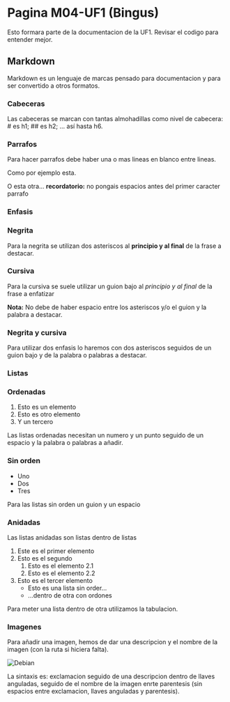# Pagina M04-UF1 (Bingus)

Esto formara parte de la documentacion de la UF1. Revisar el codigo para entender mejor.

## Markdown

Markdown es un lenguaje de marcas pensado para documentacion y para ser convertido a otros formatos.

### Cabeceras

Las cabeceras se marcan con tantas almohadillas como nivel de cabecera: # es h1; ## es h2; ... así hasta h6.

### Parrafos

Para hacer parrafos debe haber una o mas lineas en blanco entre lineas.

Como por ejemplo esta.


O esta otra... **recordatorio:** no pongais espacios antes del primer caracter parrafo

### Enfasis

### Negrita

Para la negrita se utilizan dos asteriscos al **principio y al final** de la frase a destacar.

### Cursiva

Para la cursiva se suele utilizar un guion bajo al _principio y al final_ de la frase a enfatizar

**Nota:** No debe de haber espacio entre los asteriscos y/o el guion y la palabra a destacar.

### Negrita y cursiva

Para utilizar dos enfasis lo haremos con dos asteriscos seguidos de un guion bajo y de la palabra o palabras a destacar.


### Listas

### Ordenadas

1. Esto es un elemento
2. Esto es otro elemento
3. Y un tercero

Las listas ordenadas necesitan un numero y un punto seguido de un espacio y la palabra o palabras a añadir.

### Sin orden

- Uno
- Dos
- Tres

Para las listas sin orden un guion y un espacio

### Anidadas

Las listas anidadas son listas dentro de listas

1. Este es el primer elemento
2. Esto es el segundo
	1. Esto es el elemento 2.1
	2. Esto es el elemento 2.2
3. Esto es el tercer elemento
	- Esto es una lista sin order...
	- ...dentro de otra con ordones

Para meter una lista dentro de otra utilizamos la tabulacion.

### Imagenes

Para añadir una imagen, hemos de dar una descripcion y el nombre de la imagen (con la ruta si hiciera falta).

![Debian](debian_logo)

La sintaxis es: exclamacion seguido de una descripcion dentro de llaves anguladas, seguido de el nombre de la imagen enrte parentesis (sin espacios entre exclamacion, llaves anguladas y parentesis).

